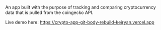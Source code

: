 An app built with the purpose of tracking and comparing cryptocurrency data that is pulled from the coingecko API.

Live demo here: https://crypto-app-git-body-rebuild-keiryan.vercel.app
